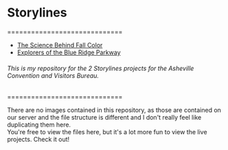 # Storylines
=============================

* [The Science Behind Fall Color](http://www.exploreasheville.com/science-behind-fall-color/)
* [Explorers of the Blue Ridge Parkway](http://www.exploreasheville.com/blue-ridge-parkway/)

###### This is my repository for the 2 Storylines projects for the Asheville Convention and Visitors Bureau.
=============================

There are no images contained in this repository, as those are contained on our server and the file structure is different and I don't really feel like duplicating them here.<br />
You're free to view the files here, but it's a lot more fun to view the live projects. Check it out!